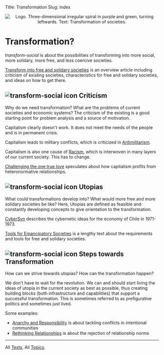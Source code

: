 Title: Transformation
Slug: index

<center><img src="/images/logo_en.png" alt="Logo. Three-dimensional irregular spiral in purple and green, turning leftwards. Text: Transformation of societies." class="logo"></center>

# Transformation?

*transform-social* is about the possibilities of transforming into more social, more solidary,
more free, and less coercive societies.

[Transform into free and solidary societies](/en/texts/transform/) is an overview article including
criticism of existing societies, characteristics for free and solidary societies, and ideas on how to get there.

## <img src="/images/icon.png" alt="transform-social icon"/> Criticism

Why do we need transformation? What are the problems of current societies and economic systems?
The criticism of the existing is a good starting point for problem analysis and a source of motivation.

Capitalism clearly doesn't work. It does not meet the needs of the people and is in permanent crisis.

Capitalism leads to military conflicts, which is criticized in [Antimilitarism](/en/texts/antimilitarism/).

Capitalism is also one cause of [Racism](/en/texts/racism/), which is interwoven in
many layers of our current society. This has to change.

[Challenging the one true love](/en/texts/love/) speculates about how capitalism profits
from heteronormative relationships.

## <img src="/images/icon.png" alt="transform-social icon"/> Utopias

What could transformations develop into? What would more free and more solidary societies be like?
Here, Utopias are defined as feasible and constantly developing concepts to give
orientation to the transformation.

[CyberSyn](/en/texts/cybersyn/) describes the cybernetic ideas for the economy of Chile in 1971-1973.

[Tools for Emancipatory Societies](/en/texts/tools/) is a lengthy text about the requirements and tools
for free and solidary societies.

## <img src="/images/icon.png" alt="transform-social icon"/> Steps towards Transformation

How can we strive towards utopias? How can the transformation happen?

We don't have to wait for the revolution. We can and should start
living the ideas of utopia in the current society as best as possible,
thus creating building blocks (both infrastructure and capabilities)
that support a successful transformation. This is sometimes referred to
as prefigurative politics and sometimes just lived.

Some examples:

- [Anarchy and Responsibility](/en/texts/responsibility/) is about tackling conflicts in intentional communities
- [Rethinking Relationships](/en/texts/relationships/) is about the rejection of relationship norms

----

All [Texts](/en/texts/), All [Topics](/en/topics/).
